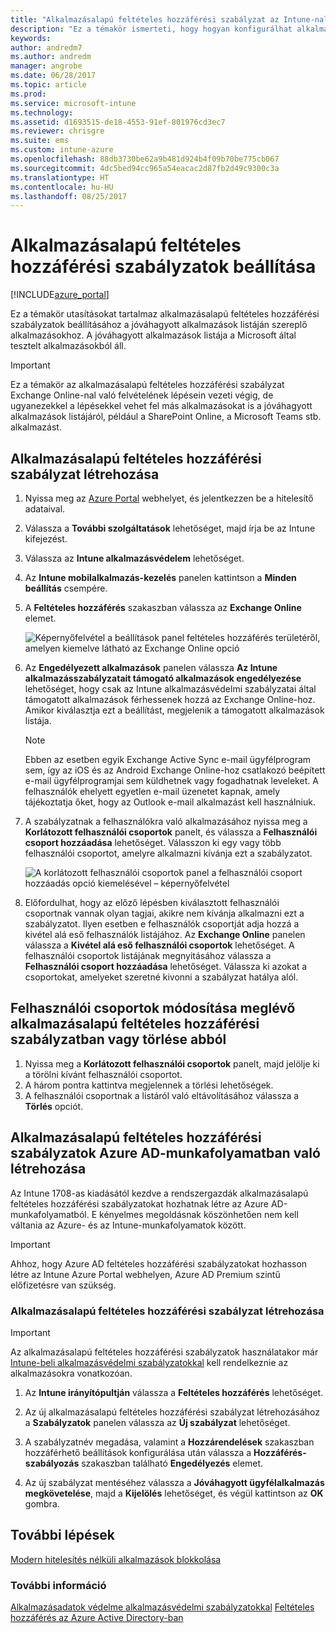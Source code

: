 ```yaml
---
title: "Alkalmazásalapú feltételes hozzáférési szabályzat az Intune-nal"
description: "Ez a témakör ismerteti, hogy hogyan konfigurálhat alkalmazásalapú feltételes hozzáférési szabályzatot az Intune-nal."
keywords: 
author: andredm7
ms.author: andredm
manager: angrobe
ms.date: 06/28/2017
ms.topic: article
ms.prod: 
ms.service: microsoft-intune
ms.technology: 
ms.assetid: d1693515-de18-4553-91ef-801976cd3ec7
ms.reviewer: chrisgre
ms.suite: ems
ms.custom: intune-azure
ms.openlocfilehash: 88db3730be62a9b481d924b4f09b70be775cb067
ms.sourcegitcommit: 4dc5bed94cc965a54eacac2d87fb2d49c9300c3a
ms.translationtype: HT
ms.contentlocale: hu-HU
ms.lasthandoff: 08/25/2017
---
```

# <a name="set-up-app-based-conditional-access-policies"></a>Alkalmazásalapú feltételes hozzáférési szabályzatok beállítása

[!INCLUDE[azure_portal](./includes/azure_portal.md)]

Ez a témakör utasításokat tartalmaz alkalmazásalapú feltételes hozzáférési szabályzatok beállításához a jóváhagyott alkalmazások listáján szereplő alkalmazásokhoz. A jóváhagyott alkalmazások listája a Microsoft által tesztelt alkalmazásokból áll.

> [!IMPORTANT]
> Ez a témakör az alkalmazásalapú feltételes hozzáférési szabályzat Exchange Online-nal való felvételének lépésein vezeti végig, de ugyanezekkel a lépésekkel vehet fel más alkalmazásokat is a jóváhagyott alkalmazások listájáról, például a SharePoint Online, a Microsoft Teams stb. alkalmazást.

## <a name="to-create-an-app-based-conditional-access-policy"></a>Alkalmazásalapú feltételes hozzáférési szabályzat létrehozása
1.  Nyissa meg az [Azure Portal](https://portal.azure.com) webhelyet, és jelentkezzen be a hitelesítő adataival.

2.  Válassza a **További szolgáltatások** lehetőséget, majd írja be az Intune kifejezést.

3.  Válassza az **Intune alkalmazásvédelem** lehetőséget.

4.  Az **Intune mobilalkalmazás-kezelés** panelen kattintson a **Minden beállítás** csempére.

5.  A **Feltételes hozzáférés** szakaszban válassza az **Exchange Online** elemet.

    ![Képernyőfelvétel a beállítások panel feltételes hozzáférés területéről, amelyen kiemelve látható az Exchange Online opció](./media/MAM-conditional-access-1.png)

6. Az **Engedélyezett alkalmazások** panelen válassza **Az Intune alkalmazásszabályzatait támogató alkalmazások engedélyezése** lehetőséget, hogy csak az Intune alkalmazásvédelmi szabályzatai által támogatott alkalmazások férhessenek hozzá az Exchange Online-hoz. Amikor kiválasztja ezt a beállítást, megjelenik a támogatott alkalmazások listája.

    > [!NOTE]
    > Ebben az esetben egyik Exchange Active Sync e-mail ügyfélprogram sem, így az iOS és az Android Exchange Online-hoz csatlakozó beépített e-mail ügyfélprogramjai sem küldhetnek vagy fogadhatnak leveleket. A felhasználók ehelyett egyetlen e-mail üzenetet kapnak, amely tájékoztatja őket, hogy az Outlook e-mail alkalmazást kell használniuk.

7. A szabályzatnak a felhasználókra való alkalmazásához nyissa meg a **Korlátozott felhasználói csoportok** panelt, és válassza a **Felhasználói csoport hozzáadása** lehetőséget. Válasszon ki egy vagy több felhasználói csoportot, amelyre alkalmazni kívánja ezt a szabályzatot.

    ![A korlátozott felhasználói csoportok panel a felhasználói csoport hozzáadás opció kiemelésével – képernyőfelvétel](./media/mam-ca-add-user-group.png)

8. Előfordulhat, hogy az előző lépésben kiválasztott felhasználói csoportnak vannak olyan tagjai, akikre nem kívánja alkalmazni ezt a szabályzatot. Ilyen esetben e felhasználók csoportját adja hozzá a kivétel alá eső felhasználók listájához. Az **Exchange Online** panelen válassza a **Kivétel alá eső felhasználói csoportok** lehetőséget. A felhasználói csoportok listájának megnyitásához válassza a **Felhasználói csoport hozzáadása** lehetőséget. Válassza ki azokat a csoportokat, amelyeket szeretné kivonni a szabályzat hatálya alól.

## <a name="to-modify-or-delete-user-groups-from-an-existing-app-based-ca-policy"></a>Felhasználói csoportok módosítása meglévő alkalmazásalapú feltételes hozzáférési szabályzatban vagy törlése abból

1. Nyissa meg a **Korlátozott felhasználói csoportok** panelt, majd jelölje ki a törölni kívánt felhasználói csoportot.
2. A három pontra kattintva megjelennek a törlési lehetőségek.
3. A felhasználói csoportnak a listáról való eltávolításához válassza a **Törlés** opciót.

## <a name="create-app-based-conditional-access-policies-in-azure-ad-workload"></a>Alkalmazásalapú feltételes hozzáférési szabályzatok Azure AD-munkafolyamatban való létrehozása

Az Intune 1708-as kiadásától kezdve a rendszergazdák alkalmazásalapú feltételes hozzáférési szabályzatokat hozhatnak létre az Azure AD-munkafolyamatból. E kényelmes megoldásnak köszönhetően nem kell váltania az Azure- és az Intune-munkafolyamatok között.

> [!IMPORTANT]
> Ahhoz, hogy Azure AD feltételes hozzáférési szabályzatokat hozhasson létre az Intune Azure Portal webhelyen, Azure AD Premium szintű előfizetésre van szükség.

### <a name="to-create-an-app-based-conditional-access-policy"></a>Alkalmazásalapú feltételes hozzáférési szabályzat létrehozása

> [!IMPORTANT]
> Az alkalmazásalapú feltételes hozzáférési szabályzatok használatakor már [Intune-beli alkalmazásvédelmi szabályzatokkal](app-protection-policies.md) kell rendelkeznie az alkalmazásokra vonatkozóan.

1. Az **Intune irányítópultján** válassza a **Feltételes hozzáférés** lehetőséget.

2. Az új alkalmazásalapú feltételes hozzáférési szabályzat létrehozásához a **Szabályzatok** panelen válassza az **Új szabályzat** lehetőséget.

4. A szabályzatnév megadása, valamint a **Hozzárendelések** szakaszban hozzáférhető beállítások konfigurálása után válassza a **Hozzáférés-szabályozás** szakaszban található **Engedélyezés** elemet.

5. Az új szabályzat mentéséhez válassza a **Jóváhagyott ügyfélalkalmazás megkövetelése**, majd a **Kijelölés** lehetőséget, és végül kattintson az **OK** gombra.

## <a name="next-steps"></a>További lépések
[Modern hitelesítés nélküli alkalmazások blokkolása](app-modern-authentication-block.md)

### <a name="see-also"></a>További információ

[Alkalmazásadatok védelme alkalmazásvédelmi szabályzatokkal](app-protection-policies.md)
[Feltételes hozzáférés az Azure Active Directory-ban](https://docs.microsoft.com/azure/active-directory/active-directory-conditional-access)
